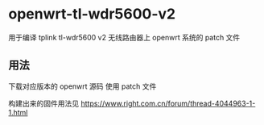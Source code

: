 # openwrt-tl-wdr5600-v2

用于编译 tplink tl-wdr5600 v2 无线路由器上 openwrt 系统的 patch 文件

## 用法

下载对应版本的 openwrt 源码 使用 patch 文件

构建出来的固件用法见 https://www.right.com.cn/forum/thread-4044963-1-1.html
